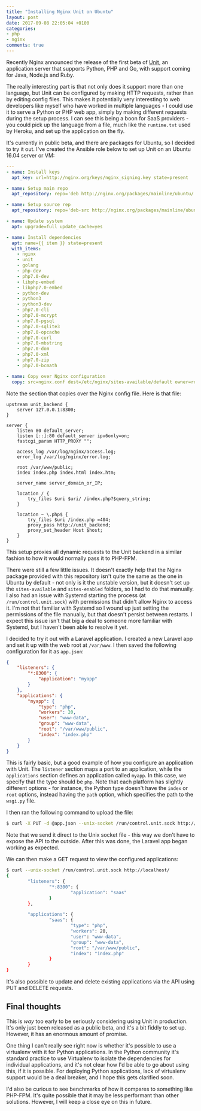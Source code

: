 ```yaml
---
title: "Installing Nginx Unit on Ubuntu"
layout: post
date: 2017-09-08 22:05:04 +0100
categories:
- php
- nginx
comments: true
---
```


Recently Nginx announced the release of the first beta of [Unit](https://www.nginx.com/products/nginx-unit/), an application server that supports Python, PHP and Go, with support coming for Java, Node.js and Ruby.

The really interesting part is that not only does it support more than one language, but Unit can be configured by making HTTP requests, rather than by editing config files. This makes it potentially very interesting to web developers like myself who have worked in multiple languages - I could use it to serve a Python or PHP web app, simply by making different requests during the setup process. I can see this being a boon for SaaS providers - you could pick up the language from a file, much like the `runtime.txt` used by Heroku, and set up the application on the fly.

It's currently in public beta, and there are packages for Ubuntu, so I decided to try it out. I've created the Ansible role below to set up Unit on an Ubuntu 16.04 server or VM:

```yml
---
- name: Install keys
  apt_key: url=http://nginx.org/keys/nginx_signing.key state=present

- name: Setup main repo
  apt_repository: repo='deb http://nginx.org/packages/mainline/ubuntu/ xenial nginx' state=present

- name: Setup source rep
  apt_repository: repo='deb-src http://nginx.org/packages/mainline/ubuntu/ xenial nginx' state=present

- name: Update system
  apt: upgrade=full update_cache=yes

- name: Install dependencies
  apt: name={{ item }} state=present
  with_items:
    - nginx
    - unit
    - golang
    - php-dev
    - php7.0-dev
    - libphp-embed
    - libphp7.0-embed
    - python-dev
    - python3
    - python3-dev
    - php7.0-cli
    - php7.0-mcrypt
    - php7.0-pgsql
    - php7.0-sqlite3
    - php7.0-opcache
    - php7.0-curl
    - php7.0-mbstring
    - php7.0-dom
    - php7.0-xml
    - php7.0-zip
    - php7.0-bcmath

- name: Copy over Nginx configuration
  copy: src=nginx.conf dest=/etc/nginx/sites-available/default owner=root group=root mode=0644
```

Note the section that copies over the Nginx config file. Here is that file:

```nginx
upstream unit_backend {
	server 127.0.0.1:8300;
}

server {
	listen 80 default_server;
	listen [::]:80 default_server ipv6only=on;
	fastcgi_param HTTP_PROXY ""; 

	access_log /var/log/nginx/access.log;
	error_log /var/log/nginx/error.log;

	root /var/www/public;
	index index.php index.html index.htm;

	server_name server_domain_or_IP;

	location / { 
		try_files $uri $uri/ /index.php?$query_string;
	}   

	location ~ \.php$ {
		try_files $uri /index.php =404;
		proxy_pass http://unit_backend;
		proxy_set_header Host $host;
	}   
}
```

This setup proxies all dynamic requests to the Unit backend in a similar fashion to how it would normally pass it to PHP-FPM.

There were still a few little issues. It doesn't exactly help that the Nginx package provided with this repository isn't quite the same as the one in Ubuntu by default - not only is it the unstable version, but it doesn't set up the `sites-available` and `sites-enabled` folders, so I had to do that manually. I also had an issue with Systemd starting the process (at `/run/control.unit.sock`) with permissions that didn't allow Nginx to access it. I'm not that familiar with Systemd so I wound up just setting the permissions of the file manually, but that doesn't persist between restarts. I expect this issue isn't that big a deal to someone more familiar with Systemd, but I haven't been able to resolve it yet.

I decided to try it out with a Laravel application. I created a new Laravel app and set it up with the web root at `/var/www`. I then saved the following configuration for it as `app.json`:

```json
{
    "listeners": {
        "*:8300": {
            "application": "myapp"
        }
    },
    "applications": {
        "myapp": {
            "type": "php",
            "workers": 20,
            "user": "www-data",
            "group": "www-data",
            "root": "/var/www/public",
            "index": "index.php"
        }
    }
}
```

This is fairly basic, but a good example of how you configure an application with Unit. The `listener` section maps a port to an application, while the `applications` section defines an application called `myapp`. In this case, we specify that the type should be `php`. Note that each platform has slightly different options - for instance, the Python type doesn't have the `index` or `root` options, instead having the `path` option, which specifies the path to the `wsgi.py` file.

I then ran the following command to upload the file:

```bash
$ curl -X PUT -d @app.json --unix-socket /run/control.unit.sock http://localhost
```

Note that we send it direct to the Unix socket file - this way we don't have to expose the API to the outside. After this was done, the Laravel app began working as expected.

We can then make a GET request to view the configured applications:

```bash
$ curl --unix-socket /run/control.unit.sock http://localhost/
{
        "listeners": {
                "*:8300": {
                        "application": "saas"
                }
        },

        "applications": {
                "saas": {
                        "type": "php",
                        "workers": 20,
                        "user": "www-data",
                        "group": "www-data",
                        "root": "/var/www/public",
                        "index": "index.php"
                }
        }
}
```

It's also possible to update and delete existing applications via the API using PUT and DELETE requests.

Final thoughts
--------------

This is *way* too early to be seriously considering using Unit in production. It's only just been released as a public beta, and it's a bit fiddly to set up. However, it has an enormous amount of promise.

One thing I can't really see right now is whether it's possible to use a virtualenv with it for Python applications. In the Python community it's standard practice to use Virtualenv to isolate the dependencies for individual applications, and it's not clear how I'd be able to go about using this, if it is possible. For deploying Python applications, lack of virtualenv support would be a deal breaker, and I hope this gets clarified soon.

I'd also be curious to see benchmarks of how it compares to something like PHP-FPM. It's quite possible that it may be less performant than other solutions. However, I will keep a close eye on this in future.
